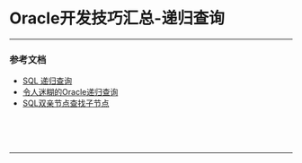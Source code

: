 # Oracle开发技巧汇总-递归查询

---

### 



### 参考文档

* [SQL 递归查询](https://blog.csdn.net/xxj_jing/article/details/7869241)
* [令人迷糊的Oracle递归查询](https://blog.csdn.net/weiwenhp/article/details/8218091)
* [SQL双亲节点查找子节点](https://blog.csdn.net/zhangxin09/article/details/51297845)



<br/><br/><br/>

---

